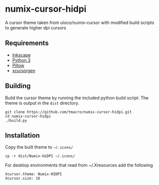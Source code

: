 # numix-cursor-hidpi
A cursor theme taken from uloco/numix-cursor with modified build scripts to generate higher dpi cursors

## Requirements

- [Inkscape](https://inkscape.org/)
- [Python 3 ](https://python.org/)
- [Pillow](https://python-pillow.org/)
- [xcursorgen](https://www.x.org/releases/current/doc/man/man1/xcursorgen.1.xhtml)


## Building

Build the cursor theme by running the included python build script.
The theme is output in the `dist` directory.

```shell
git clone https://github.com/tmacro/numix-cursor-hidpi.git
cd numix-cursor-hidpi
./build.py
```


## Installation

Copy the built theme to `~/.icons/`

```shell
cp -r dist/Numix-HiDPI ~/.icons/
```

For desktop environments that read from ~/.Xresources add the following

```
Xcursor.theme: Numix-HIDPI
Xcursor.size: 16
```
